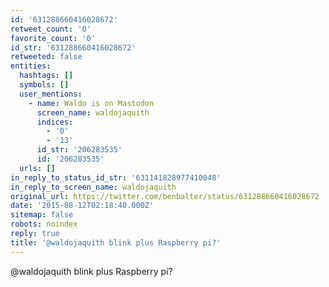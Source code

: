 ```yaml
---
id: '631288660416028672'
retweet_count: '0'
favorite_count: '0'
id_str: '631288660416028672'
retweeted: false
entities:
  hashtags: []
  symbols: []
  user_mentions:
    - name: Waldo is on Mastodon
      screen_name: waldojaquith
      indices:
        - '0'
        - '13'
      id_str: '206283535'
      id: '206283535'
  urls: []
in_reply_to_status_id_str: '631141828977410048'
in_reply_to_screen_name: waldojaquith
original_url: https://twitter.com/benbalter/status/631288660416028672
date: '2015-08-12T02:18:40.000Z'
sitemap: false
robots: noindex
reply: true
title: '@waldojaquith blink plus Raspberry pi?'
---
```


@waldojaquith blink plus Raspberry pi?